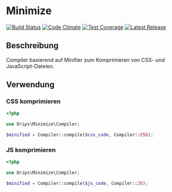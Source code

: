 # Minimize

[![Build Status](https://travis-ci.org/Prowect/MinimizeCompiler.svg)](https://travis-ci.org/Prowect/MinimizeCompiler)
[![Code Climate](https://codeclimate.com/github/Prowect/MinimizeCompiler/badges/gpa.svg)](https://codeclimate.com/github/Prowect/MinimizeCompiler)
[![Test Coverage](https://codeclimate.com/github/Prowect/MinimizeCompiler/badges/coverage.svg)](https://codeclimate.com/github/Prowect/MinimizeCompiler/coverage)
[![Latest Release](https://img.shields.io/packagist/v/drips/Minimize.svg)](https://packagist.org/packages/drips/minimize)

## Beschreibung

Compiler basierend auf Minifier zum Komprimieren von CSS- und JavaScript-Dateien.

## Verwendung

### CSS komprimieren

```php
<?php

use Drips\Minimize\Compiler;

$minified = Compiler::compile($css_code, Compiler::CSS);
```

### JS komprimieren

```php
<?php

use Drips\Minimize\Compiler;

$minified = Compiler::compile($js_code, Compiler::JS);
```
